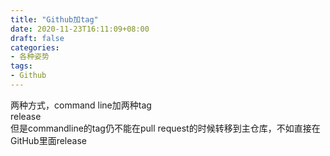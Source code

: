 ```yaml
---
title: "Github加tag"
date: 2020-11-23T16:11:09+08:00
draft: false
categories:
- 各种姿势
tags:
- Github
---
```


两种方式，command line加两种tag  
release  
但是commandline的tag仍不能在pull request的时候转移到主仓库，不如直接在GitHub里面release